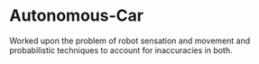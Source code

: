 # Autonomous-Car
Worked upon the problem of robot sensation and movement and probabilistic techniques to account for inaccuracies in both.


